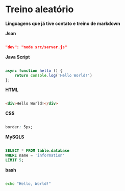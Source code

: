 # Treino aleatório

**Linguagens que já tive contato e treino de markdown**

**Json**

``` json

"dev": "node src/server.js"

```

**Java Script**

``` javaScript

async function hello () {
    return console.log('Hello World!')
};

```

**HTML**

``` html

<div>Hello World!</div>

```

**CSS**

``` css

border: 5px;

```

**MySQLS**

``` sql

SELECT * FROM table.database
WHERE name = 'information'
LIMIT 5;

```

**bash**

``` bash

echo "Hello, World!"

```